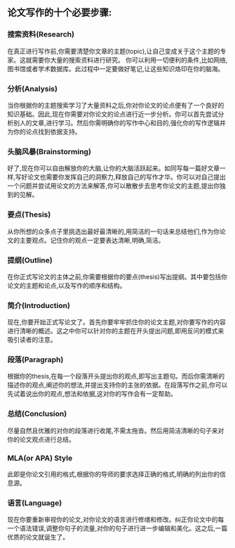 ## 论文写作的十个必要步骤:



### 搜索资料(Research)

在真正进行写作前,你需要清楚你文章的主题(topic),让自己变成关于这个主题的专家。这就需要你大量的搜索资料进行研究。 你可以利用一切便利的条件,比如网络,图书馆或者学术数据库。此过程中一定要做好笔记,让这些知识烙印在你的脑海。

### 分析(Analysis)

当你根据你的主题搜索学习了大量资料之后,你对你论文的论点便有了一个良好的知识基础。因此,现在你需要对你论文的论点进行近一步分析。你可以首先尝试分析别人的文章,进行学习。然后你需明确你的写作中心和目的,强化你的写作逻辑并为你的论点找到依据支持。

### 头脑风暴(Brainstorming)

好了,现在你可以自由解放你的大脑,让你的大脑活跃起来。如同写每一篇好文章一样,写好论文也需要你发挥自己的洞察力,释放自己的写作才华。你可以对自己提出一个问题并尝试用论文的方法来解答,你可以散散步去思考你论文的主题,提出你独到的见解。

### 要点(Thesis)

从你所想的众多点子里挑选出最好最清晰的,用简洁的一句话来总结他们,作为你论文的主要观点。记住你的观点一定要表达清晰,明确,简洁。

### 提纲(Outline)

在你正式写论文的主体之前,你需要根据你的要点(thesis)写出提纲。其中要包括你论文的主题和论点,以及写作的顺序和结构。

### 简介(Introduction)

现在,你要开始正式写论文了。首先你要牢牢抓住你的论文主题,对你要写作的内容进行清晰的概述。这之中你可以针对你的主题在开头提出问题,即用反问的模式来吸引读者的注意。

### 段落(Paragraph)

根据你的thesis,在每一个段落开头提出你的观点,即写出主题句。而后你需清晰的描述你的观点,阐述你的想法,并提出支持你的主张的依据。在段落写作之前,你可以先试着说出你的观点,想法和依据,这对你的写作会有一定帮助。

### 总结(Conclusion)

尽量自然且优雅的对你的段落进行收尾,不需太拖沓。然后用简洁清晰的句子来对你的论文观点进行总结。

### MLA(or APA) Style

此即是你论文引用的格式,根据你的导师的要求选择正确的格式,明确的列出你的信息源。

### 语言(Language)

现在你要重新审视你的论文,对你论文的语言进行修缮和修改。纠正你论文中的每一个语法错误,调整你句子的流量,对你的句子进行进一步编辑和美化。这之后,一篇优质的论文就诞生了。

